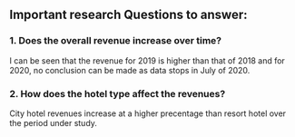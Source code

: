 ## Important research Questions to answer:

 ### 1. Does the overall revenue increase over time?
 
I can be seen that the revenue for 2019 is higher than that of 2018 and for 2020, no conclusion can be made as data stops in July of 2020.

### 2. How does the hotel type affect the revenues?

City hotel revenues increase at a higher precentage than resort hotel over the period under study.

